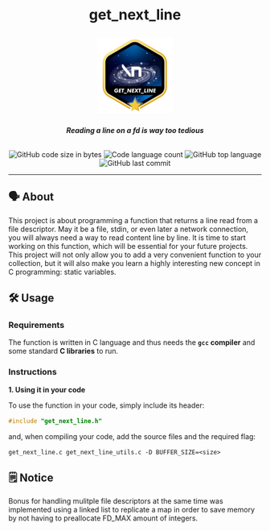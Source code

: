 <h1 align="center">
	<p>
	get_next_line
	</p>
	<img src="https://github.com/aaron-22766/aaron-22766/blob/main/42-badges/get_next_linem.png">
</h1>

<p align="center">
	<b><i>Reading a line on a fd is way too tedious</i></b><br><br>
</p>

<p align="center">
	<img alt="GitHub code size in bytes" src="https://img.shields.io/github/languages/code-size/aaron-22766/42_get_next_line?color=lightblue" />
	<img alt="Code language count" src="https://img.shields.io/github/languages/count/aaron-22766/42_get_next_line?color=yellow" />
	<img alt="GitHub top language" src="https://img.shields.io/github/languages/top/aaron-22766/42_get_next_line?color=blue" />
	<img alt="GitHub last commit" src="https://img.shields.io/github/last-commit/aaron-22766/42_get_next_line?color=green" />
</p>

---

## 🗣 About

This project is about programming a function that returns a line read from a file descriptor. May it be a file, stdin, or even later a network connection, you will always need a way to read content line by line. It is time to start working on this function, which will be essential for your future projects. This project will not only allow you to add a very convenient function to your collection, but it will also make you learn a highly interesting new concept in C programming: static variables.

## 🛠️ Usage

### Requirements

The function is written in C language and thus needs the **`gcc` compiler** and some standard **C libraries** to run.

### Instructions

**1. Using it in your code**

To use the function in your code, simply include its header:

```C
#include "get_next_line.h"
```

and, when compiling your code, add the source files and the required flag:

```shell
get_next_line.c get_next_line_utils.c -D BUFFER_SIZE=<size>
```

## 🗒 Notice

Bonus for handling mulitple file descriptors at the same time was implemented using a linked list to replicate a map in order to save memory by not having to preallocate FD_MAX amount of integers.
